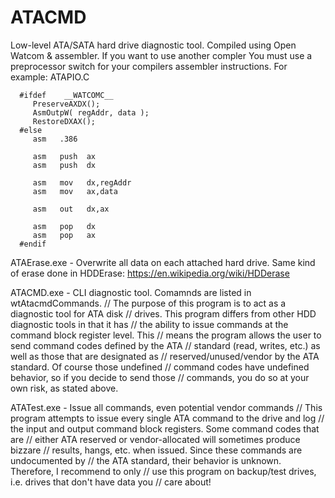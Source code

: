 ATACMD
======

Low-level ATA/SATA hard drive diagnostic tool.
Compiled using Open Watcom & assembler. If you want to use another compler
You must use a preprocessor switch for your compilers assembler instructions.
For example: ATAPIO.C
      
      #ifdef    __WATCOMC__
         PreserveAXDX();
         AsmOutpW( regAddr, data );
         RestoreDXAX();
      #else
         asm   .386

         asm   push  ax
         asm   push  dx

         asm   mov   dx,regAddr
         asm   mov   ax,data

         asm   out   dx,ax

         asm   pop   dx
         asm   pop   ax
      #endif

ATAErase.exe - Overwrite all data on each attached hard drive.
Same kind of erase done in HDDErase: https://en.wikipedia.org/wiki/HDDerase

ATACMD.exe - CLI diagnostic tool. Comamnds are listed in wtAtacmdCommands.
// The purpose of this program is to act as a diagnostic tool for ATA disk
// drives. This program differs from other HDD diagnostic tools in that it has
// the ability to issue commands at the command block register level. This
// means the program allows the user to send command codes defined by the ATA
// standard (read, writes, etc.) as well as those that are designated as
// reserved/unused/vendor by the ATA standard. Of course those undefined
// command codes have undefined behavior, so if you decide to send those
// commands, you do so at your own risk, as stated above.

ATATest.exe - Issue all commands, even potential vendor commands
// This program attempts to issue every single ATA command to the drive and log
// the input and output command block registers. Some command codes that are
// either ATA reserved or vendor-allocated will sometimes produce bizzare
// results, hangs, etc. when issued. Since these commands are undocumented by
// the ATA standard, their behavior is unknown.  Therefore, I recommend to only
// use this program on backup/test drives, i.e. drives that don't have data you
// care about!
